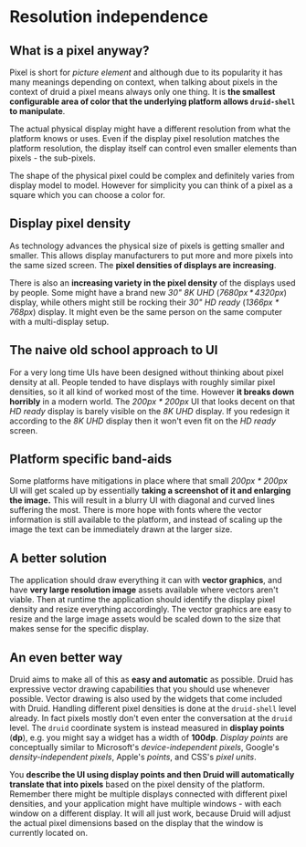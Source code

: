 # Resolution independence

## What is a pixel anyway?

Pixel is short for *picture element* and although due to its popularity
it has many meanings depending on context, when talking about pixels in the context of druid
a pixel means always only one thing. It is **the smallest configurable area of color
that the underlying platform allows `druid-shell` to manipulate**.

The actual physical display might have a different resolution from what the platform knows or uses.
Even if the display pixel resolution matches the platform resolution,
the display itself can control even smaller elements than pixels - the sub-pixels.

The shape of the physical pixel could be complex and definitely varies from display model to model.
However for simplicity you can think of a pixel as a square which you can choose a color for.

## Display pixel density

As technology advances the physical size of pixels is getting smaller and smaller.
This allows display manufacturers to put more and more pixels into the same sized screen.
The **pixel densities of displays are increasing**.

There is also an **increasing variety in the pixel density** of the displays used by people.
Some might have a brand new *30" 8K UHD* (*7680px \* 4320px*) display,
while others might still be rocking their *30" HD ready* (*1366px \* 768px*) display.
It might even be the same person on the same computer with a multi-display setup.

## The naive old school approach to UI

For a very long time UIs have been designed without thinking about pixel density at all.
People tended to have displays with roughly similar pixel densities, so it all kind of
worked most of the time. However **it breaks down horribly** in a modern world.
The *200px \* 200px* UI that looks decent on that *HD ready* display is barely visible
on the *8K UHD* display. If you redesign it according to the *8K UHD* display then
it won't even fit on the *HD ready* screen.

## Platform specific band-aids

Some platforms have mitigations in place where that small *200px \* 200px* UI
will get scaled up by essentially **taking a screenshot of it and enlarging the image.**
This will result in a blurry UI with diagonal and curved lines suffering the most.
There is more hope with fonts where the vector information is still available to the platform,
and instead of scaling up the image the text can be immediately drawn at the larger size.

## A better solution

The application should draw everything it can with **vector graphics**,
and have **very large resolution image** assets available where vectors aren't viable.
Then at runtime the application should identify the display pixel density
and resize everything accordingly. The vector graphics are easy to resize and
the large image assets would be scaled down to the size that makes sense for the specific display.

## An even better way

Druid aims to make all of this as **easy and automatic** as possible.
Druid has expressive vector drawing capabilities that you should use whenever possible.
Vector drawing is also used by the widgets that come included with Druid.
Handling different pixel densities is done at the `druid-shell` level already.
In fact pixels mostly don't even enter the conversation at the `druid` level.
The `druid` coordinate system is instead measured in **display points** (**dp**),
e.g. you might say a widget has a width of **100dp**.
*Display points* are conceptually similar to Microsoft's *device-independent pixels*,
Google's *density-independent pixels*, Apple's *points*, and CSS's *pixel units*.

You **describe the UI using display points and then Druid will automatically
translate that into pixels** based on the pixel density of the platform.
Remember there might be multiple displays connected with different pixel densities,
and your application might have multiple windows - with each window on a different display.
It will all just work, because Druid will adjust the actual pixel dimensions
based on the display that the window is currently located on.

